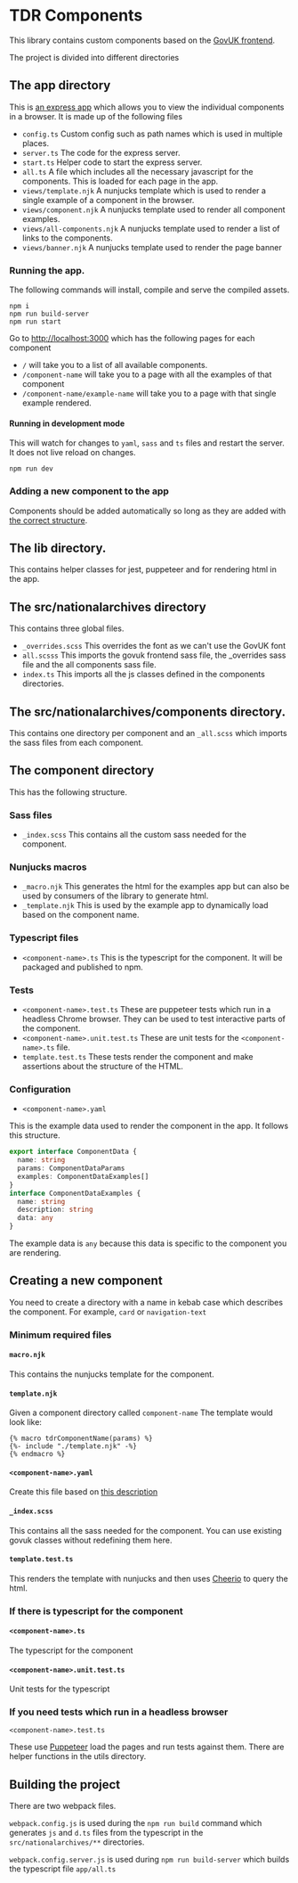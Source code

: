 # TDR Components

This library contains custom components based on the [GovUK frontend](https://design-system.service.gov.uk/).

The project is divided into different directories

## The app directory
This is [an express app](https://expressjs.com/) which allows you to view the individual components in a browser. It is made up of the following files

* `config.ts` Custom config such as path names which is used in multiple places.
* `server.ts` The code for the express server.
* `start.ts`  Helper code to start the express server.
* `all.ts` A file which includes all the necessary javascript for the components. This is loaded for each page in the app.
* `views/template.njk` A nunjucks template which is used to render a single example of a component in the browser.
* `views/component.njk` A nunjucks template used to render all component examples.
* `views/all-components.njk` A nunjucks template used to render a list of links to the components.
* `views/banner.njk` A nunjucks template used to render the page banner

### Running the app.
The following commands will install, compile and serve the compiled assets.
```shell
npm i
npm run build-server
npm run start
```

Go to [http://localhost:3000](http://localhost:3000) which has the following pages for each component
* `/` will take you to a list of all available components.
* `/component-name` will take you to a page with all the examples of that component
* `/component-name/example-name` will take you to a page with that single example rendered.

#### Running in development mode
This will watch for changes to `yaml`, `sass` and `ts` files and restart the server. It does not live reload on changes.
```
npm run dev
```

### Adding a new component to the app
Components should be added automatically so long as they are added with [the correct structure](#the-component-directory).

## The lib directory.
This contains helper classes for jest, puppeteer and for rendering html in the app.

## The src/nationalarchives directory
This contains three global files.
* `_overrides.scss` This overrides the font as we can't use the GovUK font
* `all.scsss` This imports the govuk frontend sass file, the _overrides sass file and the all components sass file.
* `index.ts` This imports all the js classes defined in the components directories.

## The src/nationalarchives/components directory.
This contains one directory per component and an `_all.scss` which imports the sass files from each component.

## The component directory
This has the following structure.

### Sass files
* `_index.scss` This contains all the custom sass needed for the component.

### Nunjucks macros
* `_macro.njk` This generates the html for the examples app but can also be used by consumers of the library to generate html.
* `_template.njk` This is used by the example app to dynamically load based on the component name.

### Typescript files
* `<component-name>.ts` This is the typescript for the component. It will be packaged and published to npm.

### Tests
* `<component-name>.test.ts` These are puppeteer tests which run in a headless Chrome browser.
They can be used to test interactive parts of the component.
* `<component-name>.unit.test.ts` These are unit tests for the `<component-name>.ts` file.
* `template.test.ts` These tests render the component and make assertions about the structure of the HTML.

### Configuration
* `<component-name>.yaml`

This is the example data used to render the component in the app. It follows this structure.
```typescript
export interface ComponentData {
  name: string
  params: ComponentDataParams
  examples: ComponentDataExamples[]
}
interface ComponentDataExamples {
  name: string
  description: string
  data: any
}
```
The example data is `any` because this data is specific to the component you are rendering.

## Creating a new component
You need to create a directory with a name in kebab case which describes the component. For example, `card` or `navigation-text`

### Minimum required files
#### `macro.njk`
This contains the nunjucks template for the component.

#### `template.njk`
Given a component directory called `component-name` The template would look like:
```text
{% macro tdrComponentName(params) %}
{%- include "./template.njk" -%}
{% endmacro %}
```
#### `<component-name>.yaml`
Create this file based on [this description](#configuration)

#### `_index.scss`
This contains all the sass needed for the component. You can use existing govuk classes without redefining them here.

#### `template.test.ts`
This renders the template with nunjucks and then uses [Cheerio](https://cheerio.js.org/) to query the html.

### If there is typescript for the component
#### `<component-name>.ts`
The typescript for the component
#### `<component-name>.unit.test.ts`
Unit tests for the typescript

### If you need tests which run in a headless browser
`<component-name>.test.ts`

These use [Puppeteer](https://pptr.dev/) load the pages and run tests against them. There are helper functions in the utils directory.

## Building the project
There are two webpack files.

`webpack.config.js` is used during the `npm run build` command which generates `js` and `d.ts` files from the typescript in the `src/nationalarchives/**` directories.

`webpack.config.server.js` is used during `npm run build-server` which builds the typescript file `app/all.ts`
